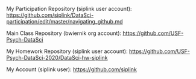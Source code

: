 
My Participation Repository (siplink user account):
https://github.com/siplink/DataSci-participation/edit/master/navigating_github.md

Main Class Repository (bwiernik org account):
https://github.com/USF-Psych-DataSci

My Homework Repository (siplink user account):
https://github.com/USF-Psych-DataSci-2020/DataSci-hw-siplink

My Account (siplink user):
https://github.com/siplink
